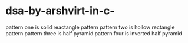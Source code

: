 # dsa-by-arshvirt-in-c-
pattern one is solid reactangle pattern
pattern two is hollow rectangle pattern
pattern three is half pyramid 
pattern four is inverted half pyramid 
